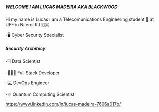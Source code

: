 #####	WELCOME I AM LUCAS MADEIRA AKA BLACKWOOD 
Hi my name is Lucas I am a Telecomunications Engineering student 📡 at UFF  in Niteroi RJ 🇧🇷

-🖥️ Cyber Security Specialist

#####    Security Architecy
 
 -🗄️  Data Scientist 
    
-🧑🏿‍💻 Full Stack Developer

-💻 DevOps Engineer

-⚛️ Quantum Computing Scientist

https://www.linkedin.com/in/lucas-madeira-7606a017b/
